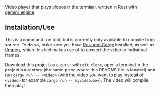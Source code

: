 Video player that plays videos in the terminal, written in Rust with [gemini_engine](https://github.com/redpenguinyt/gemini-rust)

## Installation/Use
This is a command line tool, but is currently only available to compile from source. To do so, make sure you have [Rust and Cargo](https://www.rust-lang.org/tools/install) installed, as well as [ffmpeg](https://ffmpeg.org/), which this tool makes use of to convert the video to individual frames.

Download this project as a zip or with `git clone`, open a terminal in the project's directory (the same place where this README file is located) and run `cargo run -- <video>` (with the video you want to play instead of `<video>` for example `cargo run -- myvideo.mov`). The video will compile, then play!